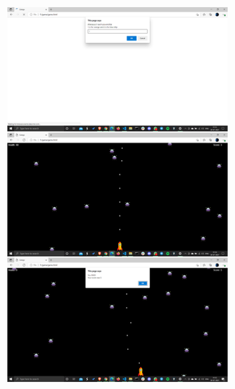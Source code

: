 <img src="https://raw.githubusercontent.com/Bala534/Galaga/main/Output%20Images/start.png" />
<img src="https://raw.githubusercontent.com/Bala534/Galaga/main/Output%20Images/game.png" />
<img src="https://raw.githubusercontent.com/Bala534/Galaga/main/Output%20Images/end.png" />
